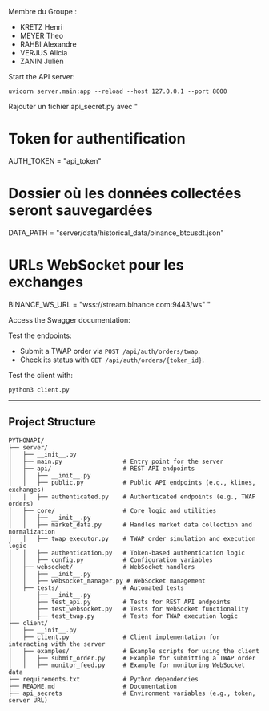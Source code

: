 Membre du Groupe : 
- KRETZ Henri 
- MEYER Theo 
- RAHBI Alexandre 
- VERJUS Alicia 
- ZANIN Julien

Start the API server:
```
uvicorn server.main:app --reload --host 127.0.0.1 --port 8000
```

Rajouter un fichier api_secret.py avec
"
# Token for authentification
AUTH_TOKEN = "api_token"

# Dossier où les données collectées seront sauvegardées
DATA_PATH = "server/data/historical_data/binance_btcusdt.json"

# URLs WebSocket pour les exchanges
BINANCE_WS_URL = "wss://stream.binance.com:9443/ws"
" 

Access the Swagger documentation: [ ](http://127.0.0.1:8000/docs)

Test the endpoints:
- Submit a TWAP order via `POST /api/auth/orders/twap`.
- Check its status with `GET /api/auth/orders/{token_id}`.

Test the client with:
```
python3 client.py
```
---

## Project Structure

```
PYTHONAPI/
├── server/
│   ├── __init__.py
│   ├── main.py                 # Entry point for the server
│   ├── api/                    # REST API endpoints
│   │   ├── __init__.py
│   │   ├── public.py           # Public API endpoints (e.g., klines, exchanges)
│   │   ├── authenticated.py    # Authenticated endpoints (e.g., TWAP orders)
│   ├── core/                   # Core logic and utilities
│   │   ├── __init__.py
│   │   ├── market_data.py      # Handles market data collection and normalization
│   │   ├── twap_executor.py    # TWAP order simulation and execution logic
│   │   ├── authentication.py   # Token-based authentication logic
│   │   ├── config.py           # Configuration variables
│   ├── websocket/              # WebSocket handlers
│   │   ├── __init__.py
│   │   ├── websocket_manager.py # WebSocket management
│   ├── tests/                  # Automated tests
│       ├── __init__.py
│       ├── test_api.py         # Tests for REST API endpoints
│       ├── test_websocket.py   # Tests for WebSocket functionality
│       ├── test_twap.py        # Tests for TWAP execution logic
├── client/
│   ├── __init__.py
│   ├── client.py               # Client implementation for interacting with the server
│   ├── examples/               # Example scripts for using the client
│   │   ├── submit_order.py     # Example for submitting a TWAP order
│   │   ├── monitor_feed.py     # Example for monitoring WebSocket data
├── requirements.txt            # Python dependencies
├── README.md                   # Documentation
├── api_secrets                 # Environment variables (e.g., token, server URL)
```
